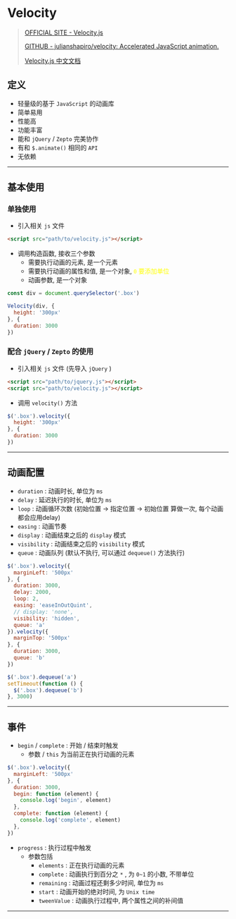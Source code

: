 # Velocity



> [OFFICIAL SITE - Velocity.js](http://velocityjs.org/)
>
> [GITHUB - julianshapiro/velocity: Accelerated JavaScript animation.](https://github.com/julianshapiro/velocity)
>
> [Velocity.js 中文文档](http://shouce.jb51.net/velocity/index.html)



## 定义

- 轻量级的基于 `JavaScript` 的动画库
- 简单易用
- 性能高
- 功能丰富
- 能和 `jQuery` / `Zepto` 完美协作
- 有和 `$.animate()` 相同的 `API` 
- 无依赖

---

## 基本使用



### 单独使用

- 引入相关 `js` 文件

```html
<script src="path/to/velocity.js"></script>
```

- 调用构造函数, 接收三个参数
    - 需要执行动画的元素, 是一个元素
    - 需要执行动画的属性和值, 是一个对象, <span style="color: yellow;">`0` 要添加单位</span>
    - 动画参数, 是一个对象

```js
const div = document.querySelector('.box')

Velocity(div, {
  height: '300px'
}, {
  duration: 3000
})
```



### 配合 `jQuery` / `Zepto` 的使用

- 引入相关 `js` 文件 (先导入 `jQuery` )

```html
<script src="path/to/jquery.js"></script>
<script src="path/to/velocity.js"></script>
```

- 调用 `velocity()` 方法

```js
$('.box').velocity({
  height: '300px'
}, {
  duration: 3000
})
```

---

## 动画配置

- `duration` : 动画时长, 单位为 `ms`
- `delay` : 延迟执行的时长, 单位为 `ms`
- `loop` : 动画循环次数 (初始位置 -> 指定位置 -> 初始位置 算做一次, 每个动画都会应用delay)
- `easing` : 动画节奏
- `display` : 动画结束之后的 `display` 模式
- `visibility` : 动画结束之后的 `visibility` 模式
- `queue` : 动画队列 (默认不执行, 可以通过 `dequeue()` 方法执行)

```js
$('.box').velocity({
  marginLeft: '500px'
}, {
  duration: 3000,
  delay: 2000,
  loop: 2,
  easing: 'easeInOutQuint',
  // display: 'none',
  visibility: 'hidden',
  queue: 'a'
}).velocity({
  marginTop: '500px'
}, {
  duration: 3000,
  queue: 'b'
})

$('.box').dequeue('a')
setTimeout(function () {
  $('.box').dequeue('b')
}, 3000)
```

---

## 事件

- `begin` / `complete` : 开始 / 结束时触发
    - 参数 / `this` 为当前正在执行动画的元素

```js
$('.box').velocity({
  marginLeft: '500px'
}, {
  duration: 3000,
  begin: function (element) {
    console.log('begin', element)
  },
  complete: function (element) {
    console.log('complete', element)
  },
})
```

- `progress` : 执行过程中触发
    - 参数包括
        - `elements` : 正在执行动画的元素
        - `complete` : 动画执行到百分之 `*` , 为 `0~1` 的小数, 不带单位
        - `remaining` : 动画过程还剩多少时间, 单位为 `ms`
        - `start` : 动画开始的绝对时间, 为 `Unix time`
        - `tweenValue` : 动画执行过程中, 两个属性之间的补间值

---



